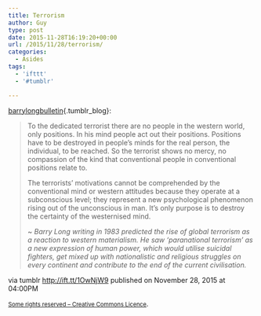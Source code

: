 ```yaml
---
title: Terrorism
author: Guy
type: post
date: 2015-11-28T16:19:20+00:00
url: /2015/11/28/terrorism/
categories:
  - Asides
tags:
  - 'ifttt'
  - '#tumblr'

---
```

[barrylongbulletin][1]{.tumblr_blog}:

> To the dedicated terrorist there are no people in the western world, only positions. In his mind people act out their positions. Positions have to be destroyed in people’s minds for the real person, the individual, to be reached. So the terrorist shows no mercy, no compassion of the kind that conventional people in conventional positions relate to.
> 
> The terrorists’ motivations cannot be comprehended by the conventional mind or western attitudes because they operate at a subconscious level; they represent a new psychological phenomenon rising out of the unconscious in man. It’s only purpose is to destroy the certainty of the westernised mind.
> 
> 
> 
> ~ _Barry Long writing in 1983 predicted the rise of global terrorism as a reaction to western materialism. He saw ‘paranational terrorism’ as a new expression of human power, which would utilise suicidal fighters, get mixed up with nationalistic and religious struggles on every continent and contribute to the end of the current civilisation._

via tumblr http://ift.tt/1OwNjW9 published on November 28, 2015 at 04:00PM

<small><a href="http://ift.tt/1gAEAkt" target="_blank">Some rights reserved &#8211; Creative Commons Licence</a></small>.

 [1]: http://ift.tt/1Hv9kF9